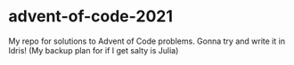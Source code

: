 # advent-of-code-2021
My repo for solutions to Advent of Code problems. Gonna try and write it in Idris! (My backup plan for if I get salty is Julia)
